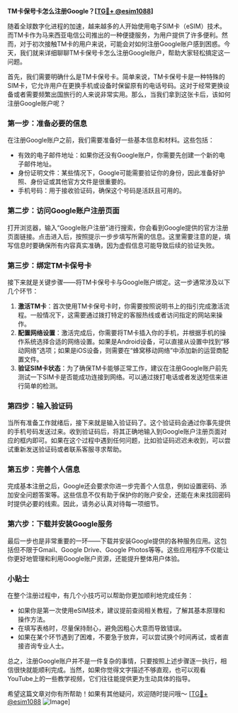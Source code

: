 **TM卡保号卡怎么注册Google？[[TG💪+ @esim1088](https://t.me/s/esim1088)]**

随着全球数字化进程的加速，越来越多的人开始使用电子SIM卡（eSIM）技术。而TM卡作为马来西亚电信公司推出的一种便捷服务，为用户提供了许多便利。然而，对于初次接触TM卡的用户来说，可能会对如何注册Google账户感到困惑。今天，我们就来详细聊聊TM卡保号卡怎么注册Google账户，帮助大家轻松搞定这一问题。

首先，我们需要明确什么是TM卡保号卡。简单来说，TM卡保号卡是一种特殊的SIM卡，它允许用户在更换手机或设备时保留原有的电话号码。这对于经常更换设备或者需要频繁出国旅行的人来说非常实用。那么，当我们拿到这张卡后，该如何注册Google账户呢？

### **第一步：准备必要的信息**
在注册Google账户之前，我们需要准备好一些基本信息和材料。这些包括：
- 有效的电子邮件地址：如果你还没有Google账户，你需要先创建一个新的电子邮件地址。
- 身份证明文件：某些情况下，Google可能需要验证你的身份，因此准备好护照、身份证或其他官方文件是很重要的。
- 手机号码：用于接收验证码，确保这个号码是活跃且可用的。

### **第二步：访问Google账户注册页面**
打开浏览器，输入“Google账户注册”进行搜索，你会看到Google提供的官方注册页面链接。点击进入后，按照提示一步步填写所需的信息。这里需要注意的是，填写信息时要确保所有内容真实准确，因为虚假信息可能导致后续的验证失败。

### **第三步：绑定TM卡保号卡**
接下来就是关键步骤——将TM卡保号卡与Google账户绑定。这一步通常涉及以下几个环节：
1. **激活TM卡**：首次使用TM卡保号卡时，你需要按照说明书上的指引完成激活流程。一般情况下，这需要通过拨打特定的客服热线或者访问指定的网站来操作。
2. **配置网络设置**：激活完成后，你需要将TM卡插入你的手机，并根据手机的操作系统选择合适的网络设置。如果是Android设备，可以直接从设置中找到“移动网络”选项；如果是iOS设备，则需要在“蜂窝移动网络”中添加新的运营商配置文件。
3. **验证SIM卡状态**：为了确保TM卡能够正常工作，建议在注册Google账户前先测试一下SIM卡是否能成功连接到网络。可以通过拨打电话或者发送短信来进行简单的检测。

### **第四步：输入验证码**
当所有准备工作就绪后，接下来就是输入验证码了。这个验证码会通过你事先提供的手机号码发送过来。收到验证码后，将其正确地输入到Google账户注册页面对应的框内即可。如果在这个过程中遇到任何问题，比如验证码迟迟未收到，可以尝试重新发送验证码或者联系客服寻求帮助。

### **第五步：完善个人信息**
完成基本注册之后，Google还会要求你进一步完善个人信息，例如设置密码、添加安全问题答案等。这些信息不仅有助于保护你的账户安全，还能在未来找回密码时提供必要的线索。因此，请务必认真对待每一项细节。

### **第六步：下载并安装Google服务**
最后一步也是非常重要的一环——下载并安装Google提供的各种服务应用。这包括但不限于Gmail、Google Drive、Google Photos等等。这些应用程序不仅能让你更好地管理和利用Google账户资源，还能提升整体用户体验。

### **小贴士**
在整个注册过程中，有几个小技巧可以帮助你更加顺利地完成任务：
- 如果你是第一次使用eSIM技术，建议提前查阅相关教程，了解其基本原理和操作方法。
- 在填写表格时，尽量保持耐心，避免因粗心大意而导致错误。
- 如果在某个环节遇到了困难，不要急于放弃，可以尝试换个时间再试，或者直接咨询专业人士。

总之，注册Google账户并不是一件复杂的事情，只要按照上述步骤逐一执行，相信很快就能顺利完成。当然，如果你觉得文字描述不够直观，也可以观看YouTube上的一些教学视频，它们往往能提供更为生动具体的指导。

希望这篇文章对你有所帮助！如果有其他疑问，欢迎随时提问哦～ [[TG💪+ @esim1088](https://t.me/s/esim1088) ![Image](https://i.postimg.cc/4NQfJmqS/Snipaste-2025-05-13-00-14-12.png)]
